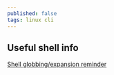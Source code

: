 ```yaml
---
published: false
tags: linux cli
---
```

## Useful shell info

[Shell globbing/expansion reminder](https://soptik.tech/articles/beware-of-shell-globs.html)